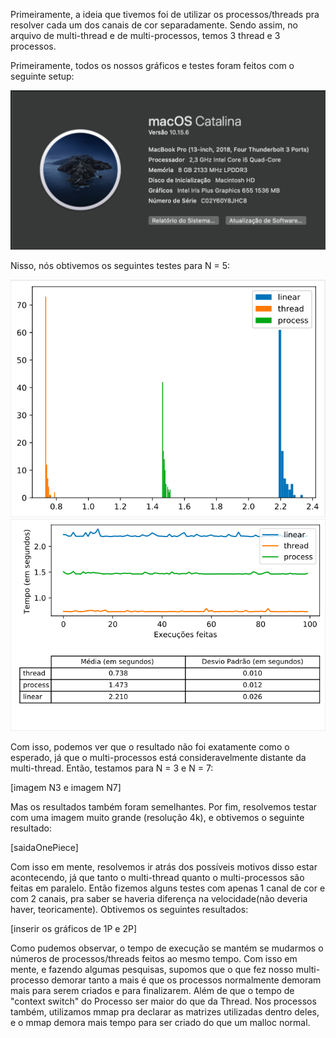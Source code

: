 Primeiramente, a ideia que tivemos foi de utilizar os processos/threads pra resolver cada um dos canais de cor separadamente. Sendo assim, no arquivo de multi-thread e de multi-processos, temos 3 thread e 3 processos.

Primeiramente, todos os nossos gráficos e testes foram feitos com o seguinte setup:

![alt text](https://github.com/VictorTOON/EA876---Trabalho-2/raw/master/doc/imgs/processador-bolets.png)

Nisso, nós obtivemos os seguintes testes para N = 5:

![alt text](https://raw.githubusercontent.com/VictorTOON/EA876---Trabalho-2/master/doc/imgs/saida-100-N5-3p-cachorro-1.png)
![alt text](https://raw.githubusercontent.com/VictorTOON/EA876---Trabalho-2/master/doc/imgs/saida-100-N5-3p-cachorro-2.png)

Com isso, podemos ver que o resultado não foi exatamente como o esperado, já que o multi-processos está consideravelmente distante da multi-thread. Então, testamos para N = 3 e N = 7:

[imagem N3 e imagem N7]

Mas os resultados também foram semelhantes. Por fim, resolvemos testar com uma imagem muito grande (resolução 4k), e obtivemos o seguinte resultado:

[saidaOnePiece]

Com isso em mente, resolvemos ir atrás dos possíveis motivos disso estar acontecendo, já que tanto o multi-thread quanto o multi-processos são feitas em paralelo. Então fizemos alguns testes com apenas 1 canal de cor e com 2 canais, pra saber se haveria diferença na velocidade(não deveria haver, teoricamente). Obtivemos os seguintes resultados:

[inserir os gráficos de 1P e 2P]

Como pudemos observar, o tempo de execução se mantém se mudarmos o números de processos/threads feitos ao mesmo tempo. Com isso em mente, e fazendo algumas pesquisas, supomos que o que fez nosso multi-processo demorar tanto a mais é que os processos normalmente demoram mais para serem criados e para finalizarem. Além de que o tempo de "context switch" do Processo ser maior do que da Thread. Nos processos também, utilizamos mmap pra declarar as matrizes utilizadas dentro deles, e o mmap demora mais tempo para ser criado do que um malloc normal.
